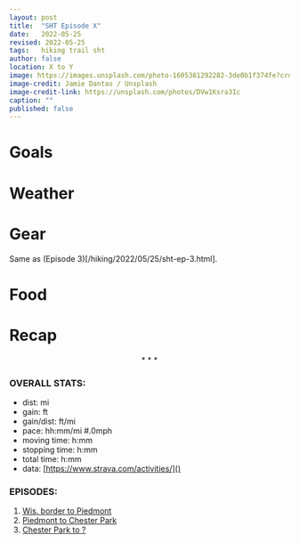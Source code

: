 ```yaml
---
layout: post
title:  "SHT Episode X"
date:   2022-05-25
revised: 2022-05-25
tags:   hiking trail sht
author: false
location: X to Y
image: https://images.unsplash.com/photo-1605381292282-3de0b1f374fe?crop=entropy&cs=tinysrgb&fm=jpg&ixlib=rb-1.2.1&q=80&raw_url=true&ixid=MnwxMjA3fDB8MHxwaG90by1wYWdlfHx8fGVufDB8fHx8&auto=format&fit=crop&w=1674
image-credit: Jamie Dantas / Unsplash
image-credit-link: https://unsplash.com/photos/DVw1Ksra3Ic
caption: ""
published: false
---
```




# Goals



# Weather

# <a name="gear"></a>Gear

Same as (Episode 3)[/hiking/2022/05/25/sht-ep-3.html]. 

# Food

# Recap

<p style="text-align: center">* * *</p>

### OVERALL STATS:
* dist: mi
* gain: ft
* gain/dist: ft/mi
* pace: hh:mm/mi #.0mph
* moving time: h:mm
* stopping time: h:mm
* total time: h:mm
* data: [https://www.strava.com/activities/]()

### EPISODES:
1. [Wis. border to Piedmont](/hiking/2022/05/23/sht-ep-1.html)
2. [Piedmont to Chester Park](/hiking/2022/05/25/sht-ep-2.html)
3. [Chester Park to ? ](/hiking/2022/05/25/sht-ep-3.html)
